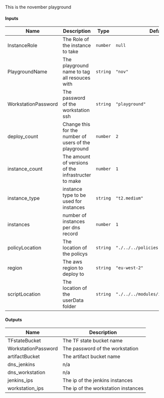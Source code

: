 This is the november playground

#### Inputs

| Name | Description | Type | Default | Required |
|------|-------------|------|---------|:--------:|
| InstanceRole | The Role of the instance to take | `number` | `null` | no |
| PlaygroundName | The playground name to tag all resouces with | `string` | `"nov"` | no |
| WorkstationPassword | The password of the workstation ssh | `string` | `"playground"` | no |
| deploy_count | Change this for the number of users of the playground | `number` | `2` | no |
| instance_count | The amount of versions of the infrastructer to make | `number` | `1` | no |
| instance_type | instance type to be used for instances | `string` | `"t2.medium"` | no |
| instances | number of instances per dns record | `number` | `1` | no |
| policyLocation | The location of the policys | `string` | `"./../../policies"` | no |
| region | The aws region to deploy to | `string` | `"eu-west-2"` | no |
| scriptLocation | The location of the userData folder | `string` | `"./../../modules/instance/scripts"` | no |

#### Outputs

| Name | Description |
|------|-------------|
| TFstateBucket | The TF state bucket name |
| WorkstationPassword | The password of the workstation |
| artifactBucket | The artifact bucket name |
| dns_jenkins | n/a |
| dns_workstation | n/a |
| jenkins_ips | The ip of the jenkins instances |
| workstation_ips | The ip of the workstation instances |

